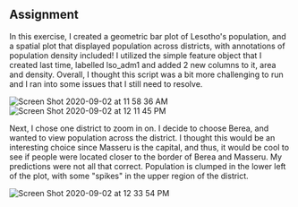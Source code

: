 ## Assignment
In this exercise, I created a geometric bar plot of Lesotho's population, and a spatial plot that displayed population across districts, with annotations of population density included! I utilized the simple feature object that I created last time, labelled lso_adm1 and added 2 new columns to it, area and density. Overall, I thought this script was a bit more challenging to run and I ran into some issues that I still need to resolve. 



![Screen Shot 2020-09-02 at 11 58 36 AM](https://user-images.githubusercontent.com/60228374/92009553-b16d1180-ed16-11ea-8d63-cdbbdc5ddb44.png)
![Screen Shot 2020-09-02 at 12 11 45 PM](https://user-images.githubusercontent.com/60228374/92009556-b29e3e80-ed16-11ea-8e2a-70f9c8bbecdd.png)

Next, I chose one district to zoom in on. I decide to choose Berea, and wanted to view population across the district. I thought this would be an interesting choice since Masseru is the capital, and thus, it would be cool to see if people were located closer to the border of Berea and Masseru. My predictions were not all that correct. Population is clumped in the lower left of the plot, with some "spikes" in the upper region of the district. 

![Screen Shot 2020-09-02 at 12 33 54 PM](https://user-images.githubusercontent.com/60228374/92011273-d5c9ed80-ed18-11ea-8cf5-ab9fc64129b1.png)
